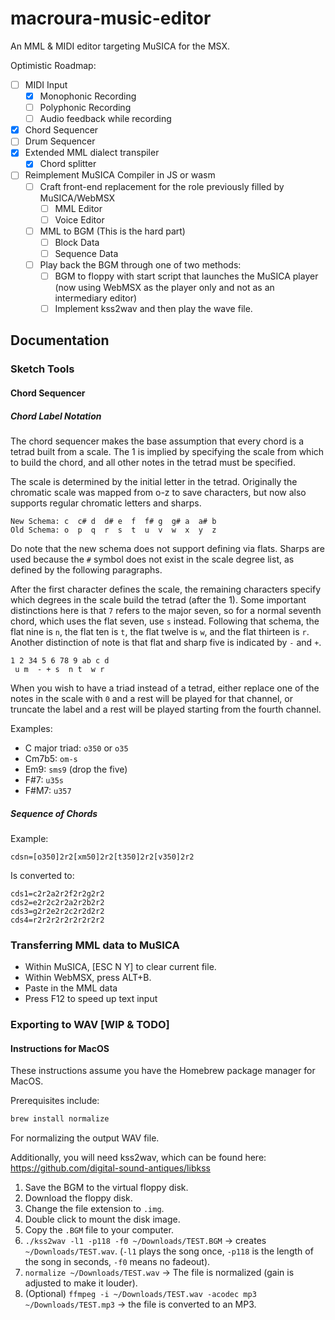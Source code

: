 # macroura-music-editor
An MML &amp; MIDI editor targeting MuSICA for the MSX.

Optimistic Roadmap:
* [ ] MIDI Input
  * [x] Monophonic Recording
  * [ ] Polyphonic Recording
  * [ ] Audio feedback while recording
* [x] Chord Sequencer
* [ ] Drum Sequencer
* [x] Extended MML dialect transpiler
  * [x] Chord splitter
* [ ] Reimplement MuSICA Compiler in JS or wasm
  * [ ] Craft front-end replacement for the role previously filled by MuSICA/WebMSX
    * [ ] MML Editor
    * [ ] Voice Editor
  * [ ] MML to BGM (This is the hard part)
    * [ ] Block Data
    * [ ] Sequence Data
  * [ ] Play back the BGM through one of two methods:
    * [ ] BGM to floppy with start script that launches the MuSICA player (now using WebMSX as the player only and not as an intermediary editor)
    * [ ] Implement kss2wav and then play the wave file.

## Documentation

### Sketch Tools

#### Chord Sequencer

##### Chord Label Notation

The chord sequencer makes the base assumption that every chord is a tetrad built from a scale.  The 1 is implied by specifying the scale from which to build the chord, and all other notes in the tetrad must be specified.

The scale is determined by the initial letter in the tetrad.  Originally the chromatic scale was mapped from o-z to save characters, but now also supports regular chromatic letters and sharps.

```
New Schema: c  c# d  d# e  f  f# g  g# a  a# b
Old Schema: o  p  q  r  s  t  u  v  w  x  y  z

```
Do note that the new schema does not support defining via flats.  Sharps are used because the `#` symbol does not exist in the scale degree list, as defined by the following paragraphs.

After the first character defines the scale, the remaining characters specify which degrees in the scale build the tetrad (after the 1).  Some important distinctions here is that `7` refers to the major seven, so for a normal seventh chord, which uses the flat seven, use `s` instead.  Following that schema, the flat nine is `n`, the flat ten is `t`, the flat twelve is `w`, and the flat thirteen is `r`.  Another distinction of note is that flat and sharp five is indicated by `-` and `+`.
```
1 2 34 5 6 78 9 ab c d
 u m  - + s  n t  w r
```
When you wish to have a triad instead of a tetrad, either replace one of the notes in the scale with `0` and a rest will be played for that channel, or truncate the label and a rest will be played starting from the fourth channel.

Examples:
* C major triad: `o350` or `o35`
* Cm7b5: `om-s`
* Em9: `sms9` (drop the five)
* F#7: `u35s`
* F#M7: `u357`

##### Sequence of Chords

Example:
```
cdsn=[o350]2r2[xm50]2r2[t350]2r2[v350]2r2
```
Is converted to:
```
cds1=c2r2a2r2f2r2g2r2
cds2=e2r2c2r2a2r2b2r2
cds3=g2r2e2r2c2r2d2r2
cds4=r2r2r2r2r2r2r2r2
```

### Transferring MML data to MuSICA

* Within MuSICA, [ESC N Y] to clear current file.
* Within WebMSX, press ALT+B.
* Paste in the MML data
* Press F12 to speed up text input

### Exporting to WAV [WIP & TODO]

#### Instructions for MacOS

These instructions assume you have the Homebrew package manager for MacOS.

Prerequisites include:
```bash
brew install normalize
```
For normalizing the output WAV file.

Additionally, you will need kss2wav, which can be found here: https://github.com/digital-sound-antiques/libkss

1. Save the BGM to the virtual floppy disk.
2. Download the floppy disk.
3. Change the file extension to `.img`.
4. Double click to mount the disk image.
5. Copy the `.BGM` file to your computer.
6. `./kss2wav -l1 -p118 -f0 ~/Downloads/TEST.BGM` -> creates `~/Downloads/TEST.wav`. (`-l1` plays the song once, `-p118` is the length of the song in seconds, `-f0` means no fadeout).
7. `normalize ~/Downloads/TEST.wav` -> The file is normalized (gain is adjusted to make it louder).
8. (Optional) `ffmpeg -i ~/Downloads/TEST.wav -acodec mp3 ~/Downloads/TEST.mp3` -> the file is converted to an MP3.
